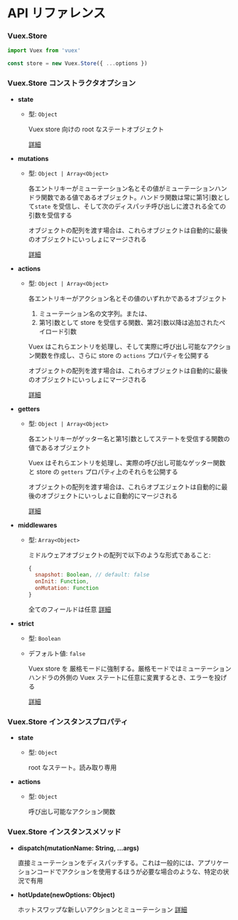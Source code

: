 # API リファレンス

### Vuex.Store

``` js
import Vuex from 'vuex'

const store = new Vuex.Store({ ...options })
```

### Vuex.Store コンストラクタオプション

- **state**
  
  - 型: `Object`

    Vuex store 向けの root なステートオブジェクト

    [詳細](state.md)

- **mutations**

  - 型: `Object | Array<Object>`

    各エントリキーがミューテーション名とその値がミューテーションハンドラ関数である値であるオブジェクト。ハンドラ関数は常に第1引数として`state` を受信し、そして次のディスパッチ呼び出しに渡される全ての引数を受信する

    オブジェクトの配列を渡す場合は、これらオブジェクトは自動的に最後のオブジェクトにいっしょにマージされる

    [詳細](mutations.md)

- **actions**

  - 型: `Object | Array<Object>`

    各エントリキーがアクション名とその値のいずれかであるオブジェクト

    1. ミューテーション名の文字列。または、
    2. 第1引数として store を受信する関数、第2引数以降は追加されたペイロード引数

    Vuex はこれらエントリを処理し、そして実際に呼び出し可能なアクション関数を作成し、さらに store の `actions` プロパティを公開する

    オブジェクトの配列を渡す場合は、これらオブジェクトは自動的に最後のオブジェクトにいっしょにマージされる

    [詳細](actions.md)

- **getters**
 
   - 型: `Object | Array<Object>`
 
     各エントリキーがゲッター名と第1引数としてステートを受信する関数の値であるオブジェクト
 
     Vuex はそれらエントリを処理し、実際の呼び出し可能なゲッター関数と store の `getters` プロパティ上のそれらを公開する
 
     オブジェクトの配列を渡す場合は、これらオブエジェクトは自動的に最後のオブジェクトにいっしょに自動的にマージされる
 
     [詳細](getters.md)
 

- **middlewares**

  - 型: `Array<Object>`

    ミドルウェアオブジェクトの配列で以下のような形式であること:

    ``` js
    {
      snapshot: Boolean, // default: false
      onInit: Function,
      onMutation: Function
    }
    ```

    全てのフィールドは任意 [詳細](middlewares.md)

- **strict**

  - 型: `Boolean`
  - デフォルト値: `false`

    Vuex store を 厳格モードに強制する。厳格モードではミューテーションハンドラの外側の Vuex ステートに任意に変異するとき、エラーを投げる

    [詳細](strict.md)

### Vuex.Store インスタンスプロパティ

- **state**

  - 型: `Object`

    root なステート。読み取り専用

- **actions**

  - 型: `Object`

    呼び出し可能なアクション関数

### Vuex.Store インスタンスメソッド

- **dispatch(mutationName: String, ...args)**

  直接ミューテーションをディスパッチする。これは一般的には、アプリケーションコードでアクションを使用するほうが必要な場合のような、特定の状況で有用

- **hotUpdate(newOptions: Object)**

  ホットスワップな新しいアクションとミューテーション [詳細](hot-reload.md)

